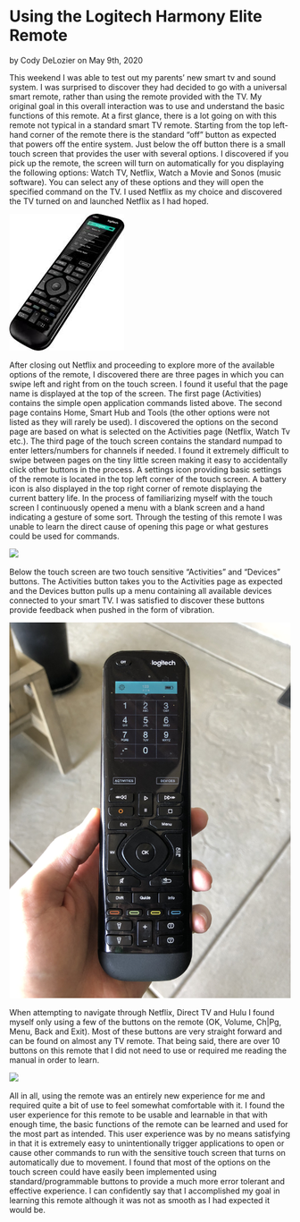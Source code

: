 # Using the Logitech Harmony Elite Remote
by Cody DeLozier on May 9th, 2020

   This weekend I was able to test out my parents’ new smart tv and sound system. I was surprised to discover they had decided to go with a universal smart remote, rather than using the remote provided with the TV. My original goal in this overall interaction was to use and understand the basic functions of this remote. At a first glance, there is a lot going on with this remote not typical in a standard smart TV remote. Starting from the top left-hand corner of the remote there is the standard “off” button as expected that powers off the entire system. Just below the off button there is a small touch screen that provides the user with several options. I discovered if you pick up the remote, the screen will turn on automatically for you displaying the following options: Watch TV, Netflix, Watch a Movie and Sonos (music software). You can select any of these options and they will open the specified command on the TV. I used Netflix as my choice and discovered the TV turned on and launched Netflix as I had hoped. 


![](remote1.jpg)

  After closing out Netflix and proceeding to explore more of the available options of the remote, I discovered there are three pages in which you can swipe left and right from on the touch screen. I found it useful that the page name is displayed at the top of the screen. The first page (Activities) contains the simple open application commands listed above. The second page contains Home, Smart Hub and Tools (the other options were not listed as they will rarely be used). I discovered the options on the second page are based on what is selected on the Activities page (Netflix, Watch Tv etc.). The third page of the touch screen contains the standard numpad to enter letters/numbers for channels if needed. I found it extremely difficult to swipe between pages on the tiny little screen making it easy to accidentally click other buttons in the process. A settings icon providing basic settings of the remote is located in the top left corner of the touch screen. A battery icon is also displayed in the top right corner of remote displaying the current battery life. In the process of familiarizing myself with the touch screen I continuously opened a menu with a blank screen and a hand indicating a gesture of some sort. Through the testing of this remote I was unable to learn the direct cause of opening this page or what gestures could be used for commands.

![](remote2.jpg)

   Below the touch screen are two touch sensitive “Activities” and “Devices” buttons. The Activities button takes you to the Activities page as expected and the Devices button pulls up a menu containing all available devices connected to your smart TV. I was satisfied to discover these buttons provide feedback when pushed in the form of vibration.

![](remote3.jpg)

  When attempting to navigate through Netflix, Direct TV and Hulu I found myself only using a few of the buttons on the remote (OK, Volume, Ch|Pg, Menu, Back and Exit). Most of these buttons are very straight forward and can be found on almost any TV remote. That being said, there are over 10 buttons on this remote that I did not need to use or required me reading the manual in order to learn. 

![](remote4.jpg)

   All in all, using the remote was an entirely new experience for me and required quite a bit of use to feel somewhat comfortable with it. I found the user experience for this remote to be usable and learnable in that with enough time, the basic functions of the remote can be learned and used for the most part as intended. This user experience was by no means satisfying in that it is extremely easy to unintentionally trigger applications to open or cause other commands to run with the sensitive touch screen that turns on automatically due to movement. I found that most of the options on the touch screen could have easily been implemented using standard/programmable buttons to provide a much more error tolerant and effective experience. I can confidently say that I accomplished my goal in learning this remote although it was not as smooth as I had expected it would be. 
